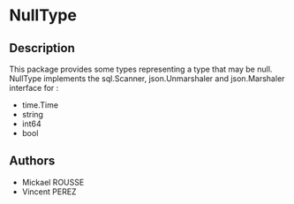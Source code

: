 # NullType

## Description

This package provides some types representing a type that may be null.
NullType implements the sql.Scanner, json.Unmarshaler and json.Marshaler interface for :
 * time.Time
 * string
 * int64
 * bool

## Authors
 * Mickael ROUSSE
 * Vincent PEREZ

